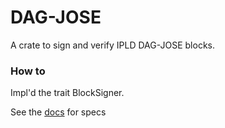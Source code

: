 # DAG-JOSE

A crate to sign and verify IPLD DAG-JOSE blocks.

### How to

Impl'd the trait BlockSigner.

See the [docs](https://ipld.io/specs/codecs/dag-jose/spec/) for specs